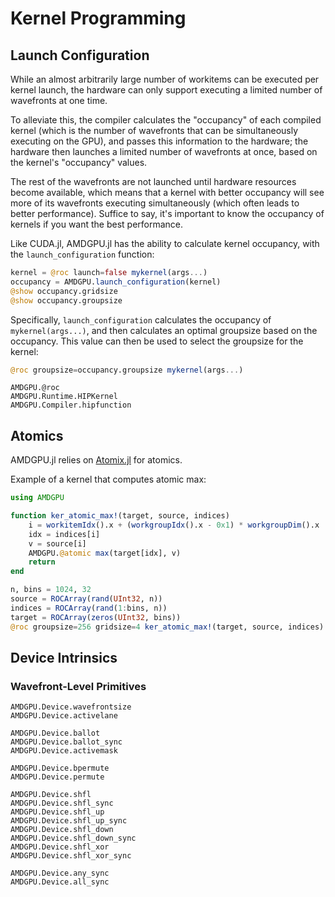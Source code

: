 # Kernel Programming

## Launch Configuration

While an almost arbitrarily large number of workitems can be executed per
kernel launch, the hardware can only support executing a limited number of
wavefronts at one time.

To alleviate this, the compiler calculates the
"occupancy" of each compiled kernel (which is the number of wavefronts that can
be simultaneously executing on the GPU), and passes this information to the
hardware; the hardware then launches a limited number of wavefronts at once,
based on the kernel's "occupancy" values.

The rest of the wavefronts are not
launched until hardware resources become available, which means that a kernel
with better occupancy will see more of its wavefronts executing simultaneously
(which often leads to better performance). Suffice to say, it's important to
know the occupancy of kernels if you want the best performance.

Like CUDA.jl, AMDGPU.jl has the ability to calculate kernel occupancy, with the
`launch_configuration` function:

```julia
kernel = @roc launch=false mykernel(args...)
occupancy = AMDGPU.launch_configuration(kernel)
@show occupancy.gridsize
@show occupancy.groupsize
```

Specifically, `launch_configuration` calculates the occupancy of
`mykernel(args...)`, and then calculates an optimal groupsize based on the
occupancy.
This value can then be used to select the groupsize for the kernel:

```julia
@roc groupsize=occupancy.groupsize mykernel(args...)
```

```@docs
AMDGPU.@roc
AMDGPU.Runtime.HIPKernel
AMDGPU.Compiler.hipfunction
```

## Atomics

AMDGPU.jl relies on [Atomix.jl](https://github.com/JuliaConcurrent/Atomix.jl)
for atomics.

Example of a kernel that computes atomic max:

```julia
using AMDGPU

function ker_atomic_max!(target, source, indices)
    i = workitemIdx().x + (workgroupIdx().x - 0x1) * workgroupDim().x
    idx = indices[i]
    v = source[i]
    AMDGPU.@atomic max(target[idx], v)
    return
end

n, bins = 1024, 32
source = ROCArray(rand(UInt32, n))
indices = ROCArray(rand(1:bins, n))
target = ROCArray(zeros(UInt32, bins))
@roc groupsize=256 gridsize=4 ker_atomic_max!(target, source, indices)
```

## Device Intrinsics

### Wavefront-Level Primitives

```@docs
AMDGPU.Device.wavefrontsize
AMDGPU.Device.activelane

AMDGPU.Device.ballot
AMDGPU.Device.ballot_sync
AMDGPU.Device.activemask

AMDGPU.Device.bpermute
AMDGPU.Device.permute

AMDGPU.Device.shfl
AMDGPU.Device.shfl_sync
AMDGPU.Device.shfl_up
AMDGPU.Device.shfl_up_sync
AMDGPU.Device.shfl_down
AMDGPU.Device.shfl_down_sync
AMDGPU.Device.shfl_xor
AMDGPU.Device.shfl_xor_sync

AMDGPU.Device.any_sync
AMDGPU.Device.all_sync
```
